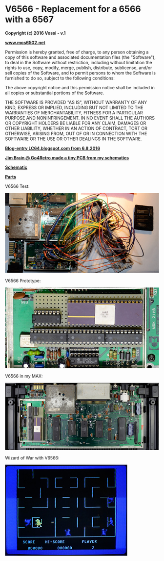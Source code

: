 # V6566 - Replacement for a 6566 with a 6567  

**Copyright (c) 2016 Vossi - v.1**

**www.mos6502.net**

Permission is hereby granted, free of charge, to any person obtaining a copy
of this software and associated documentation files (the "Software"), to deal
in the Software without restriction, including without limitation the rights
to use, copy, modify, merge, publish, distribute, sublicense, and/or sell
copies of the Software, and to permit persons to whom the Software is
furnished to do so, subject to the following conditions:

The above copyright notice and this permission notice shall be included in all
copies or substantial portions of the Software.

THE SOFTWARE IS PROVIDED "AS IS", WITHOUT WARRANTY OF ANY KIND, EXPRESS OR
IMPLIED, INCLUDING BUT NOT LIMITED TO THE WARRANTIES OF MERCHANTABILITY,
FITNESS FOR A PARTICULAR PURPOSE AND NONINFRINGEMENT. IN NO EVENT SHALL THE
AUTHORS OR COPYRIGHT HOLDERS BE LIABLE FOR ANY CLAIM, DAMAGES OR OTHER
LIABILITY, WHETHER IN AN ACTION OF CONTRACT, TORT OR OTHERWISE, ARISING FROM,
OUT OF OR IN CONNECTION WITH THE SOFTWARE OR THE USE OR OTHER DEALINGS IN THE
SOFTWARE.

**[Blog-entry LC64.blogspot.com from 6.8.2016](https://lc64.blogspot.com/2016/08/max6566-replacement-pcb-finshed.html)**

**[Jim Brain @ Go4Retro made a tiny PCB from my schematics](https://store.go4retro.com/max-machine-6566-adapter/)**

**[Schematic](https://github.com/vossi1/v6566/blob/master/v6566_v1.png)**

**[Parts](https://github.com/vossi1/v6566/blob/master/parts.txt)**

V6566 Test:

![V6566 Test](https://github.com/vossi1/v6566/blob/master/v6566_test.jpg)


V6566 Prototype:

![V6566 Prototype](https://github.com/vossi1/v6566/blob/master/v6566_proto.jpg)


V6566 in my MAX:

![V6566 Max](https://github.com/vossi1/v6566/blob/master/v6566_max.jpg)


Wizard of War with V6566:

![V6566 WoW](https://github.com/vossi1/v6566/blob/master/v6566_wow.jpg)